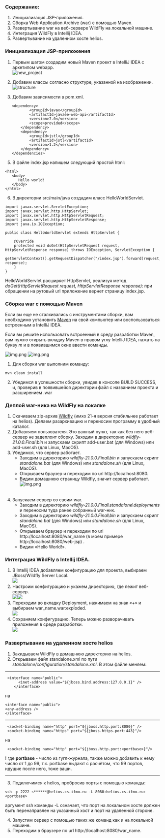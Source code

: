 ### Содержание:
1. Инициализация JSP-приложения. 
2. Сборка Web Application Archive (war) с помощью Maven. 
3. Развертывание war на веб-сервере WildFly на локальной машине.
4. Интеграция WildFly в Intellij IDEA.
5. Развертывание на удаленном хосте helios.

### Инициализация JSP-приложения
1. Первым шагом создадим новый Maven проект в IntelliJ IDEA с архетипом webapp. <br>
   ![new_project](staff/new_project.jpg)
2. Добавим классы согласно структуре, указанной на изображении. <br>
   ![structure](staff/structure.png)

4. Добавим зависимости в pom.xml.
```
   <dependency>
           <groupId>javax</groupId>
           <artifactId>javaee-web-api</artifactId>
           <version>7.0</version>
           <scope>provided</scope>
       </dependency>
       <dependency>
           <groupId>jstl</groupId>
           <artifactId>jstl</artifactId>
           <version>1.2</version>
       </dependency>
   </dependencies>
```

5. В файле index.jsp напишем следующий простой html: 
```
<html>
   <body>
      Hello world!
   </body>
</html>
```
6. В директории src/main/java создадим класс HelloWorldServlet. 
```
import javax.servlet.ServletException;
import javax.servlet.http.HttpServlet;
import javax.servlet.http.HttpServletRequest;
import javax.servlet.http.HttpServletResponse;
import java.io.IOException;

public class HelloWorldServlet extends HttpServlet {

    @Override
    protected void doGet(HttpServletRequest request, HttpServletResponse response) throws IOException, ServletException {
        getServletContext().getRequestDispatcher("/index.jsp").forward(request, response);
    }
}
```
HelloWorldServlet расширяет HttpServlet, реализуя метод _doGet(HttpServletRequest request, HttpServletResponse response)_: при обращении на рутовый url приложение вернет страницу index.jsp.

### Сборка war с помощью Maven

Если вы еще не сталкивались с инструментами сборки, вам необходимо установить [Maven](https://maven.apache.org/download.cgi) на свой компьютер или воспользоваться встроенным в IntelliJ IDEA. 

Если вы решите использовать встроенный в среду разработки Maven, вам нужно открыть вкладку Maven в правом углу IntelliJ IDEA, нажать на букву _m_ и в появившимся окне ввести команды.

![img.png](staff/maven_tool_bar.png) 
![img.png](staff/maven.jpg) 

1. Для сборки war выполним команду:
```
mvn clean install
```
2. Убедимся в успешности сборки, увидев в консоле BUILD SUCCESS, и, проверив в появившейся директории файл с названием проекта и расширением .war 

### Деплой war-ника на WildFly на локалке

1. Скачиваем zip-архив [Wildfly](https://www.wildfly.org/downloads/#21.0.0.Final) (имхо 21-я версия стабильнее работает на helios). Делаем разархивацию и переносим программу в удобный каталог. 
2. Добавляем пользователя. Это важный пункт, так как без него веб-сервер не задеплоит сборку. Заходим в директорию _wildfly-21.0.0.Final\bin_ и запускаем скрипт add-user.bat (для Windows) или add-user.sh (для Linux, MacOS). 
3. Убедимся, что сервер работает. 
   - Заходим в директорию _wildfly-21.0.0.Final\bin_ и запускаем скрипт _standalone.bat_ (для Windows) или _standalone.sh_ (для Linux, MacOS).  
   - Открываем браузер и переходим по url http://localhost:8080.
   - Видим домашнюю страницу Wildfly, значит сервер работает. <br>
![img.png](staff/beauty.png)
   <br>
   <br>
4. Запускаем сервер со своим war.
   - Заходим в директорию _wildfly-21.0.0.Final\standalone\deployments_ и переносим туда ранее собранный war-ник.
   - Заходим в директорию _wildfly-21.0.0.Final\bin_ и запускаем скрипт _standalone.bat_ (для Windows) или _standalone.sh_ (для Linux, MacOS). 
   - Открываем браузер и переходим по url http://localhost:8080/war_name (в моем примере http://localhost:8080/web-jsp) .
   - Видим «Hello World!».

### Интеграция WildFly в Intellij IDEA.

1. В Intellij IDEA добавляем конфигурацию для проекта, выбираем JBoss/Wildfly Server Local. <br>
![](staff/add_conf.jpg)
2. Настроим конфигурацию и укажем директорию, где лежит веб-сервер.<br>
![](staff/configure.jpg)![](staff/browse.png)
3. Переходим во вкладку Deployment, нажимаем на знак «+» и выбираем war_name.war:exploded.<br>
![](staff/add_deployments.jpg)
4. Сохраняем конфигурацию. Теперь можно разворачивать приложения в среде разработки.<br>
![](staff/run_config.jpg)


### Развертывание на удаленном хосте helios

1. Закидываем WildFly в домашнюю директорию на helios.
2. Открываем файл standalone.xml по пути _standalone/configuration/standalone.xml_. В этом файле меняем:
---

```
 <interface name="public">
      <inet-address value="${jboss.bind.address:127.0.0.1}" />
    </interface>
```
на
```
<interface name="public">
<any-address />
</interface>
```
---

```
 <socket-binding name="http" port="${jboss.http.port:8080}" />
 <socket-binding name="https" port="${jboss.https.port:443}"/>
```
на
```
 <socket-binding name="http" port="${jboss.http.port:<portbase>}"/>
```
! где **portbase** - число из гугл-журнала, также можно добавить к нему число от 1 до 99, т.к. portbase выдают с расчётом, что 99 портов, идущие после него, тоже ваши.

---

3. Подключимся к helios, пробросив порты с помощью команды:
```
ssh -p 2222 s******@helios.cs.ifmo.ru -L 8080:helios.cs.ifmo.ru:<portbase>
```   
аргумент ssh команды -L означает, что порт на локальном хосте должен быть перенаправлен на указанный хост и
порт на удаленной стороне.

4. Запустим сервер с помощью таких же команд как и на локальной машине.
5. Переходим в браузере по url http://localhost:8080/war_name.
